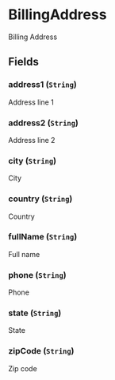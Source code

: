 # BillingAddress

Billing Address

## Fields

### address1 (`String`)
Address line 1

### address2 (`String`)
Address line 2

### city (`String`)
City

### country (`String`)
Country

### fullName (`String`)
Full name

### phone (`String`)
Phone

### state (`String`)
State

### zipCode (`String`)
Zip code

